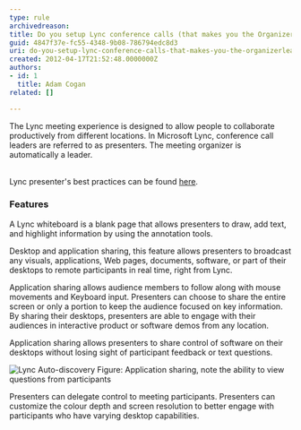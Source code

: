 ```yaml
---
type: rule
archivedreason: 
title: Do you setup Lync conference calls (that makes you the Organizer/Leader/Presenter)?
guid: 4847f37e-fc55-4348-9b08-786794edc8d3
uri: do-you-setup-lync-conference-calls-that-makes-you-the-organizerleaderpresenter
created: 2012-04-17T21:52:48.0000000Z
authors:
- id: 1
  title: Adam Cogan
related: []

---
```



​The Lync meeting experience is designed to allow people to collaborate productively from different locations. In Microsoft Lync, conference call leaders are referred to as presenters. The meeting organizer is automatically a leader.
<br><excerpt class='endintro'></excerpt><br>
<p>Lync presenter's best practices can be found 
   <a target="_blank" href="http&#58;//office.microsoft.com/en-us/communicator-help/organizer-and-presenter-best-practices-HA102006921.aspx">here</a>.</p><h3>Features</h3> 
<p>A Lync whiteboard is a blank page that allows presenters to draw, add text, and highlight information by using the annotation tools.</p><p>Desktop and application sharing, this feature allows presenters to broadcast any visuals, applications, Web pages, documents, software, or part of their desktops to remote participants in real time, right from Lync.</p><p>Application sharing allows audience members to follow along with mouse movements and Keyboard input. Presenters can choose to share the entire screen or only a portion to keep the audience focused on key information. By sharing their desktops, presenters are able to engage with their audiences in interactive product or software demos from any location.</p><p>Application sharing allows presenters to share control of software on their desktops without losing sight of participant feedback or text questions.</p> 
<img src="/ITAndNetworking/Rules-to-Better-Lync/PublishingImages/lync-app-sharing.jpg" alt="Lync Auto-discovery" class="ms-rteCustom-ImageArea" /> 
<span class="ms-rteCustom-FigureNormal">Figure&#58; Application sharing, note the ability to view questions from participants</span> 
<p>Presenters can delegate control to meeting participants. Presenters can customize the colour depth and screen resolution to better engage with participants who have varying desktop capabilities.</p>


